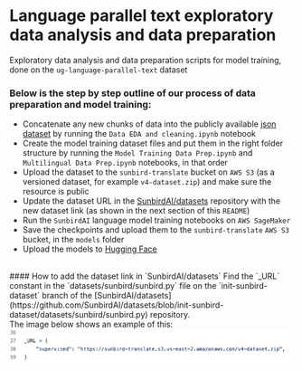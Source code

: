 # Language parallel text exploratory data analysis and data preparation
Exploratory data analysis and data preparation scripts for model training, done on the `ug-language-parallel-text` dataset <br/>

### Below is the step by step outline of our process of data preparation and model training:
- Concatenate any new chunks of data into the publicly available [json dataset](https://github.com/SunbirdAI/ug-language-parallel-text-dataset) by running the `Data EDA and cleaning.ipynb` notebook
- Create the model training dataset files and put them in the right folder structure by running the `Model Training Data Prep.ipynb` and `Multilingual Data Prep.ipynb` notebooks, in that order
- Upload the dataset to the `sunbird-translate` bucket on `AWS S3` (as a versioned dataset, for example `v4-dataset.zip`) and make sure the resource is public
- Update the dataset URL in the [SunbirdAI/datasets](https://github.com/SunbirdAI/datasets/blob/init-sunbird-dataset/datasets/sunbird/sunbird.py) repository with the new dataset link (as shown in the next section of this `README`)
- Run the `SunbirdAI` language model training notebooks on `AWS SageMaker`
- Save the checkpoints and upload them to the `sunbird-translate` `AWS S3` bucket, in the `models` folder
- Upload the models to [Hugging Face](https://huggingface.co/Sunbird)

<br/>
#### How to add the dataset link in `SunbirdAI/datasets`
Find the `_URL` constant in the `datasets/sunbird/sunbird.py` file on the `init-sunbird-dataset` branch of the [SunbirdAI/datasets](https://github.com/SunbirdAI/datasets/blob/init-sunbird-dataset/datasets/sunbird/sunbird.py) repository.<br/>
The image below shows an example of this:
<img src="images/dataset_url_example.png">
